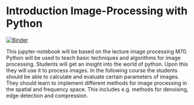 # Introduction Image-Processing with Python
[![Binder](https://mybinder.org/badge_logo.svg)](https://mybinder.org/v2/gh/johnny-vo/image-proc-binder/HEAD)



This jupyter-notebook will be based on the lecture image processing M70. Python will be used to teach basic techniques and algorithms for image processing. Students will get an insight into the world of python. Upon this they will use it to process images.
In the following course the students should be able to calculate and evaluate certain parameters of images. They should learn to implement different methods for image processing in the spatial and frequency space. 
This includes e.g. methods for denoising, edge detection and compression. 
